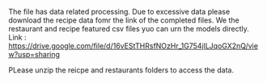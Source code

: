 The file has data related processing.
Due to excessive data please download the recipe data fomr the link of the completed files. 
We the restaurant and recipe featured csv files yuo can urn the models directly. 
Link : https://drive.google.com/file/d/16vEStTHRsfNOzHr_1G754jlLJqoGX2nQ/view?usp=sharing

PLease unzip the reicpe and restaurants folders to access the data.
